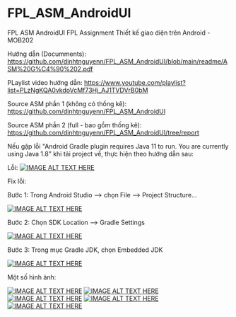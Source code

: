 # FPL_ASM_AndroidUI
FPL ASM AndroidUI
FPL Assignment Thiết kế giao diện trên Android - MOB202 

Hướng dẫn (Documments): https://github.com/dinhtnguyenn/FPL_ASM_AndroidUI/blob/main/readme/ASM%20G%C4%90%202.pdf

PLaylist video hướng dẫn: https://www.youtube.com/playlist?list=PLzNgKQA0vkdoVcMf73Hj_AJ1TVDVrB0bM

Source ASM phần 1 (không có thống kê): https://github.com/dinhtnguyenn/FPL_ASM_AndroidUI

Source ASM phần 2 (full - bao gồm thống kê): https://github.com/dinhtnguyenn/FPL_ASM_AndroidUI/tree/report

Nếu gặp lỗi "Android Gradle plugin requires Java 11 to run. You are currently using Java 1.8" khi tải project về, thực hiện theo hướng dẫn sau:

Lỗi: 
[![IMAGE ALT TEXT HERE](https://raw.githubusercontent.com/dinhtnguyenn/FPL_ASM_AndroidUI/main/readme/error.png)](https://github.com/dinhtnguyenn/FPL_ASM_AndroidUI)

Fix lỗi:

Bước 1: Trong Android Studio --> chọn File --> Project Structure...

[![IMAGE ALT TEXT HERE](https://raw.githubusercontent.com/dinhtnguyenn/FPL_ASM_AndroidUI/main/readme/error-stp1.png)](https://github.com/dinhtnguyenn/FPL_ASM_AndroidUI)

Bước 2: Chọn SDK Location --> Gradle Settings

[![IMAGE ALT TEXT HERE](https://raw.githubusercontent.com/dinhtnguyenn/FPL_ASM_AndroidUI/main/readme/error-stp2.png)](https://github.com/dinhtnguyenn/FPL_ASM_AndroidUI)

Bước 3: Trong mục Gradle JDK, chọn Embedded JDK

[![IMAGE ALT TEXT HERE](https://raw.githubusercontent.com/dinhtnguyenn/FPL_ASM_AndroidUI/main/readme/error-stp3.png)](https://github.com/dinhtnguyenn/FPL_ASM_AndroidUI)


Một số hình ảnh:

[![IMAGE ALT TEXT HERE](https://raw.githubusercontent.com/dinhtnguyenn/FPL_ASM_AndroidUI/main/readme/Screenshot_1638151104.png)](https://github.com/dinhtnguyenn/FPL_ASM_AndroidUI)
[![IMAGE ALT TEXT HERE](https://raw.githubusercontent.com/dinhtnguyenn/FPL_ASM_AndroidUI/main/readme/Screenshot_1638152894.png)](https://github.com/dinhtnguyenn/FPL_ASM_AndroidUI)
[![IMAGE ALT TEXT HERE](https://raw.githubusercontent.com/dinhtnguyenn/FPL_ASM_AndroidUI/main/readme/Screenshot_1638155648.png)](https://github.com/dinhtnguyenn/FPL_ASM_AndroidUI)
[![IMAGE ALT TEXT HERE](https://raw.githubusercontent.com/dinhtnguyenn/FPL_ASM_AndroidUI/main/readme/Screenshot_1638156068.png)](https://github.com/dinhtnguyenn/FPL_ASM_AndroidUI)
[![IMAGE ALT TEXT HERE](https://raw.githubusercontent.com/dinhtnguyenn/FPL_ASM_AndroidUI/main/readme/Screenshot_1638500936.png)](https://github.com/dinhtnguyenn/FPL_ASM_AndroidUI)


